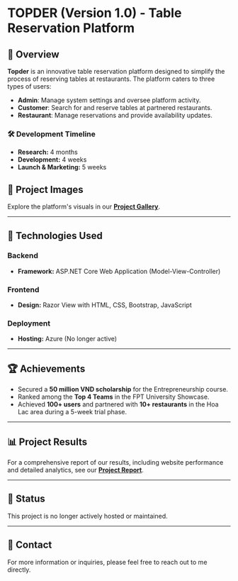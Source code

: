 # TOPDER (Version 1.0) - Table Reservation Platform

## 🌟 Overview
**Topder** is an innovative table reservation platform designed to simplify the process of reserving tables at restaurants. The platform caters to three types of users:
- **Admin**: Manage system settings and oversee platform activity.
- **Customer**: Search for and reserve tables at partnered restaurants.
- **Restaurant**: Manage reservations and provide availability updates.

### 🛠 Development Timeline
- **Research:** 4 months
- **Development:** 4 weeks
- **Launch & Marketing:** 5 weeks

## 📸 Project Images
Explore the platform's visuals in our **[Project Gallery](https://drive.google.com/drive/folders/18wM0f7FDed8_u6BClTDOCZMRrGwUqcRp?usp=sharing)**.

---

## 🚀 Technologies Used
### Backend
- **Framework:** ASP.NET Core Web Application (Model-View-Controller)

### Frontend
- **Design:** Razor View with HTML, CSS, Bootstrap, JavaScript

### Deployment
- **Hosting:** Azure (No longer active)

---

## 🏆 Achievements
- Secured a **50 million VND scholarship** for the Entrepreneurship course.
- Ranked among the **Top 4 Teams** in the FPT University Showcase.
- Achieved **100+ users** and partnered with **10+ restaurants** in the Hoa Lac area during a 5-week trial phase.

---

## 📊 Project Results
For a comprehensive report of our results, including website performance and detailed analytics, see our **[Project Report](https://www.canva.com/design/DAGJhdkuwjs/_PHzeT6e0hGeXvIYLWaUvA/edit?utm_content=DAGJhdkuwjs&utm_campaign=designshare&utm_medium=link2&utm_source=sharebutton)**.

---

## 🚧 Status
This project is no longer actively hosted or maintained.

---

## 🤝 Contact
For more information or inquiries, please feel free to reach out to me directly.  

